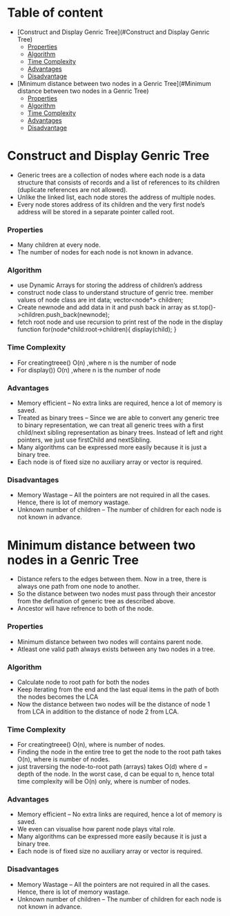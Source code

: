 # Table of content
- [Construct and Display Genric Tree](#Construct and Display Genric Tree)
    - [Properties](#Properties)
    - [Algorithm](#Algorithm)
    - [Time Complexity](#Complexity)
    - [Advantages](#advantages)
    - [Disadvantage](#disadvantage)
- [Minimum distance between two nodes in a Genric Tree](#Minimum distance between two nodes in a Genric Tree)
    - [Properties](#Properties)
    - [Algorithm](#Algorithm)
    - [Time Complexity](#Complexity)
    - [Advantages](#advantages)
    - [Disadvantage](#disadvantage)


# Construct and Display Genric Tree
- Generic trees are a collection of nodes where each node is a data structure that consists of records and a list of references to its children  (duplicate references are not allowed).  
- Unlike the linked list, each node stores the address of multiple nodes.
- Every node stores address of its children and the very first node’s address will be stored in a separate pointer called root.

### Properties
- Many children at every node.
- The number of nodes for each node is not known in advance.

### Algorithm
- use Dynamic Arrays for storing the address of  children’s address
- construct node class to understand structure of genric tree.
member values of node class are 
int data;
vector<node*> children;
- Create newnode and add data in it and push back in array as  st.top()->children.push_back(newnode);
- fetch root node and use recursion to print rest of the node in the display function 
for(node*child:root->children){
display(child);
}

### Time Complexity
- For creatingtreee()
  O(n) ,where n is the number of node
- For display())
  O(n) ,where n is the number of node
### Advantages 

- Memory efficient – No extra links are required, hence a lot of memory is saved.
- Treated as binary trees – Since we are able to convert any generic tree to binary representation, we can treat all generic trees with a first child/next sibling representation as binary trees. Instead of left and right pointers, we just use firstChild and nextSibling.
- Many algorithms can be expressed more easily because it is just a binary tree.
- Each node is of fixed size no auxiliary array or vector is required.

### Disadvantages

- Memory Wastage – All the pointers are not required in all the cases. Hence, there is lot of memory wastage.
- Unknown number of children – The number of children for each node is not known in advance.

# Minimum distance between two nodes in a Genric Tree
- Distance refers to the edges between them. Now in a tree, there is always one path from one node to another.
- So the distance between two nodes must pass through their ancestor from the defination of generic tree as described above.
- Ancestor will have refrence to both of the node.

### Properties
- Minimum distance between two nodes will contains parent node.
- Atleast one valid path always exists between any two nodes in a tree.

### Algorithm
- Calculate node to root path for both the nodes
- Keep iterating from the end and the last equal items in the path of both the nodes becomes the LCA
- Now the distance between two nodes will be the distance of node 1 from LCA in addition to the distance of node 2 from LCA.

### Time Complexity
- For creatingtreee()
  O(n), where is number of nodes. 
- Finding the node in the entire tree to get the node to the root path takes O(n), where is number of nodes.
- just traversing the node-to-root path (arrays) takes O(d) where d = depth of the node. In the worst case, d can be equal to n, hence total time complexity will be O(n) only, where is number of nodes.
### Advantages 

- Memory efficient – No extra links are required, hence a lot of memory is saved.
- We even can visualise how parent node plays vital role.
- Many algorithms can be expressed more easily because it is just a binary tree.
- Each node is of fixed size no auxiliary array or vector is required.

### Disadvantages

- Memory Wastage – All the pointers are not required in all the cases. Hence, there is lot of memory wastage.
- Unknown number of children – The number of children for each node is not known in advance.